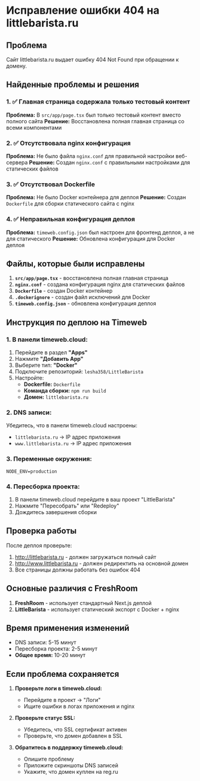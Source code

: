 # Исправление ошибки 404 на littlebarista.ru

## Проблема
Сайт littlebarista.ru выдает ошибку 404 Not Found при обращении к домену.

## Найденные проблемы и решения

### 1. ✅ Главная страница содержала только тестовый контент
**Проблема:** В `src/app/page.tsx` был только тестовый контент вместо полного сайта
**Решение:** Восстановлена полная главная страница со всеми компонентами

### 2. ✅ Отсутствовала nginx конфигурация
**Проблема:** Не было файла `nginx.conf` для правильной настройки веб-сервера
**Решение:** Создан `nginx.conf` с правильными настройками для статических файлов

### 3. ✅ Отсутствовал Dockerfile
**Проблема:** Не было Docker контейнера для деплоя
**Решение:** Создан `Dockerfile` для сборки статического сайта с nginx

### 4. ✅ Неправильная конфигурация деплоя
**Проблема:** `timeweb.config.json` был настроен для фронтенд деплоя, а не для статического
**Решение:** Обновлена конфигурация для Docker деплоя

## Файлы, которые были исправлены

1. **`src/app/page.tsx`** - восстановлена полная главная страница
2. **`nginx.conf`** - создана конфигурация nginx для статических файлов
3. **`Dockerfile`** - создан Docker контейнер
4. **`.dockerignore`** - создан файл исключений для Docker
5. **`timeweb.config.json`** - обновлена конфигурация деплоя

## Инструкция по деплою на Timeweb

### 1. В панели timeweb.cloud:

1. Перейдите в раздел **"Apps"**
2. Нажмите **"Добавить App"**
3. Выберите тип: **"Docker"**
4. Подключите репозиторий: `lesha358/LittleBarista`
5. Настройте:
   - **Dockerfile:** `Dockerfile`
   - **Команда сборки:** `npm run build`
   - **Домен:** `littlebarista.ru`

### 2. DNS записи:

Убедитесь, что в панели timeweb.cloud настроены:
- `littlebarista.ru` → IP адрес приложения
- `www.littlebarista.ru` → IP адрес приложения

### 3. Переменные окружения:

```
NODE_ENV=production
```

### 4. Пересборка проекта:

1. В панели timeweb.cloud перейдите в ваш проект "LittleBarista"
2. Нажмите "Пересобрать" или "Redeploy"
3. Дождитесь завершения сборки

## Проверка работы

После деплоя проверьте:
1. http://littlebarista.ru - должен загружаться полный сайт
2. http://www.littlebarista.ru - должен редиректить на основной домен
3. Все страницы должны работать без ошибок 404

## Основные различия с FreshRoom

1. **FreshRoom** - использует стандартный Next.js деплой
2. **LittleBarista** - использует статический экспорт с Docker + nginx

## Время применения изменений

- DNS записи: 5-15 минут
- Пересборка проекта: 2-5 минут
- **Общее время:** 10-20 минут

## Если проблема сохраняется

1. **Проверьте логи в timeweb.cloud:**
   - Перейдите в проект → "Логи"
   - Ищите ошибки в логах приложения и nginx

2. **Проверьте статус SSL:**
   - Убедитесь, что SSL сертификат активен
   - Проверьте, что домен добавлен в SSL

3. **Обратитесь в поддержку timeweb.cloud:**
   - Опишите проблему
   - Приложите скриншоты DNS записей
   - Укажите, что домен куплен на reg.ru

